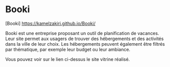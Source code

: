 <h1>Booki</h1>

[Booki]  https://kamelzakiri.github.io/Booki/

Booki est une entreprise proposant un outil de planification de vacances.
Leur site permet aux usagers de trouver des hébergements et des activités dans la ville de leur choix.
Les hébergements peuvent également être filtrés par thématique, par exemple leur budget ou leur ambiance.

 Vous pouvez voir sur le lien ci-dessus le site vitrine réalisé.
